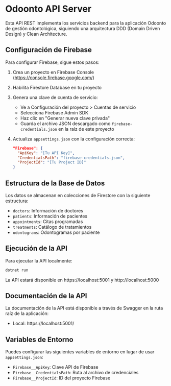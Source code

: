 # Odoonto API Server

Esta API REST implementa los servicios backend para la aplicación Odoonto de gestión odontológica, siguiendo una arquitectura DDD (Domain Driven Design) y Clean Architecture.

## Configuración de Firebase

Para configurar Firebase, sigue estos pasos:

1. Crea un proyecto en Firebase Console (https://console.firebase.google.com/)
2. Habilita Firestore Database en tu proyecto
3. Genera una clave de cuenta de servicio:
   - Ve a Configuración del proyecto > Cuentas de servicio
   - Selecciona Firebase Admin SDK
   - Haz clic en "Generar nueva clave privada"
   - Guarda el archivo JSON descargado como `firebase-credentials.json` en la raíz de este proyecto

4. Actualiza `appsettings.json` con la configuración correcta:
   ```json
   "Firebase": {
     "ApiKey": "[Tu API Key]",
     "CredentialsPath": "firebase-credentials.json",
     "ProjectId": "[Tu Project ID]"
   }
   ```

## Estructura de la Base de Datos

Los datos se almacenan en colecciones de Firestore con la siguiente estructura:

- `doctors`: Información de doctores
- `patients`: Información de pacientes
- `appointments`: Citas programadas
- `treatments`: Catálogo de tratamientos
- `odontograms`: Odontogramas por paciente

## Ejecución de la API

Para ejecutar la API localmente:

```bash
dotnet run
```

La API estará disponible en https://localhost:5001 y http://localhost:5000

## Documentación de la API

La documentación de la API está disponible a través de Swagger en la ruta raíz de la aplicación:

- Local: https://localhost:5001/

## Variables de Entorno

Puedes configurar las siguientes variables de entorno en lugar de usar `appsettings.json`:

- `Firebase__ApiKey`: Clave API de Firebase
- `Firebase__CredentialsPath`: Ruta al archivo de credenciales
- `Firebase__ProjectId`: ID del proyecto Firebase 